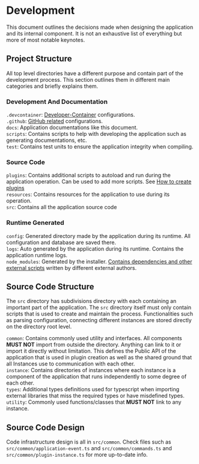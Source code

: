 # Development

This document outlines the decisions made when designing the application and its internal component.
It is not an exhaustive list of everything but more of most notable keynotes.

## Project Structure

All top level directories have a different purpose and contain part of the development process.
This section outlines them in different main categories and briefly explains them.

### Development And Documentation

`.devcontainer`: [Developer-Container](https://containers.dev/) configurations.  
`.github`: [GitHub related](https://docs.github.com/actions/get-started/quickstart) configurations.  
`docs`: Application documentations like this document.  
`scripts`: Contains scripts to help with developing the application such as generating documentations, etc.  
`test`: Contains test units to ensure the application integrity when compiling.

### Source Code

`plugins`: Contains additional scripts to autoload and run during the application operation. Can be used to add more scripts. See [How to create plugins](./PLUGIN-TUTORIAL.md)  
`resources`: Contains resources for the application to use during its operation.  
`src`: Contains all the application source code

### Runtime Generated

`config`: Generated directory made by the application during its runtime. All configuration and database are saved there.  
`logs`: Auto generated by the application during its runtime. Contains the application runtime logs.  
`node_modules`: Generated by the installer. [Contains dependencies and other external scripts](https://www.npmjs.com/) written by different external authors.

## Source Code Structure

The `src` directory has subdivisions directory with each containing an important part of the application.
The `src` directory itself must only contain scripts that is used to create and maintain the process.
Functionalities such as parsing configuration, connecting different instances are stored directly on the directory root level.

`common`: Contains commonly used utility and interfaces. All components **MUST NOT** import from outside the directory. Anything can link to it or import it directly without limitation.
This defines the Public API of the application that is used in plugin creation as well as the shared ground that all Instances use to communication with each other.  
`instance`: Contains directories of instances where each instance is a component of the application that runs independently to some degree of each other.  
`types`: Additional types definitions used for typescript when importing external libraries that miss the required types or have misdefined types.  
`utility`: Commonly used functions/classes that **MUST NOT** link to any instance.

## Source Code Design

Code infrastructure design is all in `src/common`.
Check files such as `src/common/application-event.ts` and `src/common/commands.ts` and `src/common/plugin-instance.ts` for more up-to-date info.
